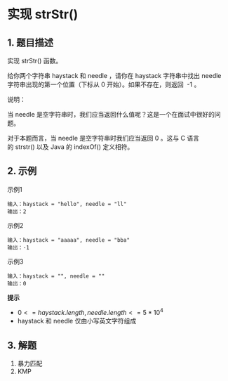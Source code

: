 # 实现 strStr()

## 1. 题目描述
实现 strStr() 函数。

给你两个字符串 haystack 和 needle ，请你在 haystack 字符串中找出 needle 字符串出现的第一个位置（下标从 0 开始）。如果不存在，则返回  -1 。

说明：

当 needle 是空字符串时，我们应当返回什么值呢？这是一个在面试中很好的问题。

对于本题而言，当 needle 是空字符串时我们应当返回 0 。这与 C 语言的 strstr() 以及 Java 的 indexOf() 定义相符。

## 2. 示例
示例1
```
输入：haystack = "hello", needle = "ll"
输出：2
```

示例2
```
输入：haystack = "aaaaa", needle = "bba"
输出：-1
```

示例3
```
输入：haystack = "", needle = ""
输出：0
```

**提示**

- $0 <= haystack.length, needle.length <= 5 * 10^4$
- haystack 和 needle 仅由小写英文字符组成

## 3. 解题

1. 暴力匹配
2. KMP